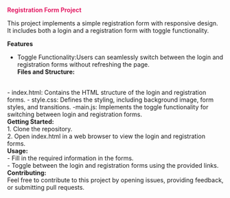  <span style="color:#e41e66"><Strong> Registration Form Project</strong></span>

This project implements a simple registration form with  responsive design. 
<br>
It includes both a login and a registration form with toggle functionality.
<br>

<strong>Features</strong>
<br>
- Toggle Functionality:Users can seamlessly switch between the login and registration forms without refreshing the page.
  <br>
 <strong>Files and Structure:</strong>
<br>
- index.html: Contains the HTML structure of the login and registration forms.
- style.css: Defines the styling, including background image, form styles, and transitions.
-main.js: Implements the toggle functionality for switching between login and registration forms.
  <br>
<strong> Getting Started:</strong>
<br>
1. Clone the repository.
   <br>
2. Open index.html in a web browser to view the login and registration forms.
<br>
<strong>Usage:</strong>
<br>
- Fill in the required information in the forms.
 <br>
- Toggle between the login and registration forms using the provided links.
<br>
<strong> Contributing:</strong>
<br>
Feel free to contribute to this project by opening issues, providing feedback, or submitting pull requests.

